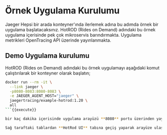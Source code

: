 # Örnek Uygulama Kurulumu

Jaeger Hepsi bir arada konteyner'ında ilerlemek adına bu adımda örnek bir uygulama başlatacaksınız. HotROD (Rides on Demand) adındaki bu örnek uygulama içerisinde pek çok mikroservis barındırmakta. Uygulama metrikleri OpenTracing API üzerinde yayınlanmakta.

## Demo Uygulama kurulumu

HotROD (Rides on Demand) adındaki bu örnek uygulamayı aşağıdaki komut çalıştırılarak bir konteyner olarak başlatın;

```bash
docker run --rm -it \
  --link jaeger \
  -p8080-8083:8080-8083 \
  -e JAEGER_AGENT_HOST="jaeger" \
  jaegertracing/example-hotrod:1.20 \
  all
```{{execute}}

bir kaç dakika içerisinde uygulama arayüzü **8080** portu üzerinden yayına hazır olacaktır.

Sağ taraftaki tablardan **HotRod UI** tabına geçiş yaparak arayüze ulaşabilirsiniz.